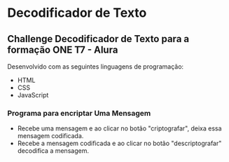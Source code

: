 # Decodificador de Texto

## Challenge Decodificador de Texto para a formação ONE T7 - Alura

Desenvolvido com as seguintes linguagens de programação:
- HTML
- CSS
- JavaScript

### Programa para encriptar Uma Mensagem

* Recebe uma mensagem e ao clicar no botão "criptografar", deixa essa mensagem codificada. 
* Recebe a mensagem codificada e ao clicar no botão "descriptografar" decodifica a mensagem.